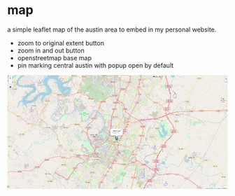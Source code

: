 # map

a simple leaflet map of the austin area to embed in my personal website.

- zoom to original extent button
- zoom in and out button
- openstreetmap base map
- pin marking central austin with popup open by default

![map image](images/map.png)
